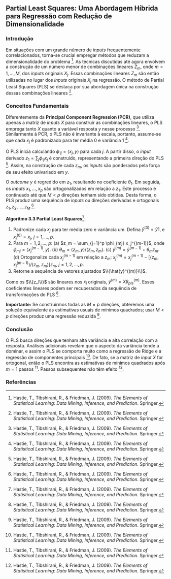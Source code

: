 ## Partial Least Squares: Uma Abordagem Híbrida para Regressão com Redução de Dimensionalidade

### Introdução
Em situações com um grande número de *inputs* frequentemente correlacionados, torna-se crucial empregar métodos que reduzam a dimensionalidade do problema [^79]. As técnicas discutidas até agora envolvem a construção de um número menor de combinações lineares $Z_m$, onde $m = 1, ..., M$, dos *inputs* originais $X_j$. Essas combinações lineares $Z_m$ são então utilizadas no lugar dos *inputs* originais $X_j$ na regressão. O método de Partial Least Squares (PLS) se destaca por sua abordagem única na construção dessas combinações lineares [^80].

### Conceitos Fundamentais
Diferentemente da **Principal Component Regression (PCR)**, que utiliza apenas a matriz de *inputs* $X$ para construir as combinações lineares, o PLS emprega tanto $X$ quanto a variável resposta $y$ nesse processo [^80]. Similarmente à PCR, o PLS não é invariante à escala, portanto, assume-se que cada $x_j$ é padronizado para ter média 0 e variância 1 [^80].

O PLS inicia calculando $\phi_{1j} = \langle x_j, y \rangle$ para cada $j$. A partir disso, o *input* derivado $z_1 = \sum_j \phi_{1j}x_j$ é construído, representando a primeira direção do PLS [^80]. Assim, na construção de cada $z_m$, os *inputs* são ponderados pela força de seu efeito univariado em $y$.

O *outcome* $y$ é regredido em $z_1$, resultando no coeficiente $\theta_1$. Em seguida, os *inputs* $x_1, ..., x_p$ são ortogonalizados em relação a $z_1$. Este processo é continuado até que $M < p$ direções tenham sido obtidas. Desta forma, o PLS produz uma sequência de *inputs* ou direções derivadas e ortogonais $z_1, z_2, ..., z_M$ [^80].

**Algoritmo 3.3 Partial Least Squares**[^81]:
1. Padronize cada $x_j$ para ter média zero e variância um. Defina $\hat{y}^{(0)} = \bar{y}1$, e $x_j^{(0)} = x_j$, $j = 1, ..., p$.
2. Para $m = 1, 2, ..., p$:
   (a) $z_m = \sum_{j=1}^p \phi_{mj} x_j^{(m-1)}$, onde $\phi_{mj} = \langle x_j^{(m-1)}, y \rangle$.
   (b) $\theta_m = \langle z_m, y \rangle / \langle z_m, z_m \rangle$.
   (c) $\hat{y}^{(m)} = \hat{y}^{(m-1)} + \theta_m z_m$.
   (d) Ortogonalize cada $x_j^{(m-1)}$ em relação a $z_m$: $x_j^{(m)} = x_j^{(m-1)} - [\langle z_m, x_j^{(m-1)} \rangle / \langle z_m, z_m \rangle] z_m$, $j = 1, 2, ..., p$.
3. Retorne a sequência de vetores ajustados $\\{\hat{y}^{(m)}\\}$.

Como os $\\{z_l\\}$ são lineares nos $x_j$ originais, $\hat{y}^{(m)} = X\beta_{pls}^{(m)}$. Esses coeficientes lineares podem ser recuperados da sequência de transformações do PLS [^81].

**Importante:** Se construirmos todas as $M = p$ direções, obteremos uma solução equivalente às estimativas usuais de mínimos quadrados; usar $M < p$ direções produz uma regressão reduzida [^1].

### Conclusão
O PLS busca direções que tenham alta variância e alta correlação com a resposta. Análises adicionais revelam que o aspecto da variância tende a dominar, e assim o PLS se comporta muito como a regressão de Ridge e a regressão de componentes principais [^81]. De fato, se a matriz de *input* $X$ for ortogonal, então o PLS encontra as estimativas de mínimos quadrados após $m = 1$ passos [^81]. Passos subsequentes não têm efeito [^81].

### Referências
[^1]: Hastie, T., Tibshirani, R., & Friedman, J. (2009). *The Elements of Statistical Learning: Data Mining, Inference, and Prediction*. Springer.
[^79]: Hastie, T., Tibshirani, R., & Friedman, J. (2009). *The Elements of Statistical Learning: Data Mining, Inference, and Prediction*. Springer.
[^80]: Hastie, T., Tibshirani, R., & Friedman, J. (2009). *The Elements of Statistical Learning: Data Mining, Inference, and Prediction*. Springer.
[^81]: Hastie, T., Tibshirani, R., & Friedman, J. (2009). *The Elements of Statistical Learning: Data Mining, Inference, and Prediction*. Springer.

<!-- END -->